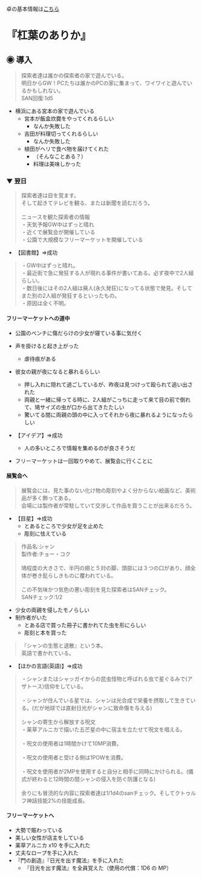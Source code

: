 卓の基本情報は[こちら](/YuzurihaNoArika/info.md)

# 『杠葉のありか』

## ◉ 導入
> 探索者達は誰かの探索者の家で遊んでいる。<br>
> 明日からGW！PCたちは誰かのPCの家に集まって、ワイワイと遊んでいるかもしれない。<br>
> SAN回復:1d5
- 横浜にある宮本の家で遊んでいる
  - 宮本が飯盒炊爨をやってくれるらしい
    - なんか失敗した
  - 吉田が料理切ってくれるらしい
    - なんか失敗した
  - 植田がヘリで食べ物を届けてくれた
    - （そんなことある？）
    - 料理は美味しかった
### ▼ 翌日
> 探索者達は目を覚ます。<br>
> そして起きてテレビを観る、または新聞を読むだろう。<br>
> <br>
> ニュースを観た探索者の情報<br>
> ・天気予報GW中はずっと晴れ<br>
> ・近くで展覧会が開催している<br>
> ・公園で大規模なフリーマーケットを開催している<br>

- 【図書館】⇒成功

> ・GW中はずっと晴れ。<br>
> ・最近街で急に発狂する人が現れる事件が書いてある。必ず夜中で2人組らしい。<br>
> ・数日後にはその2人組は廃人(永久発狂)になってる状態で発見。そしてまた別の2人組が発狂するといったもの。<br>
> ・原因は全く不明。<br>

#### フリーマーケットへの道中

- 公園のベンチに傷だらけの少女が寝ている事に気付く
- 声を掛けると起き上がった
  - 虐待痕がある
- 彼女の親が夜になると暴れるらしい
  - 押し入れに隠れて過ごしているが、昨夜は見つけって殴られて追い出された
  - 両親と一緒に帰ってる時に、2人組がこっちに走って来て目の前で倒れて、鳩サイズの虫が口から出てきたたしい
  - 驚いてる間に両親の頭の中に入ってそれから夜に暴れるようになったらしい

- 【アイデア】⇒成功
  - 人の多いところで情報を集めるのが良さそうだ

- フリーマーケットは一回取りやめて、展覧会に行くことに

#### 展覧会へ

> 展覧会には、見た事のない化け物の彫刻やよく分からない絵画など、美術品が多く飾ってある。<br>
> 会場には製作者が常駐していて交渉して作品を買うことが出来るだろう。<br>

- 【目星】⇒成功
  - とあるところで少女が足を止めた
  - 彫刻に怯えている

> 作品名:シャン<br>
> 製作者:チョー・コク<br>
> <br>
> 鳩程度の大きさで、半円の翅と５対の脚、頭部には３つの口があり、顔全体が巻き髭らしきものに覆われている。<br>
> <br>
> この不気味かつ気色の悪い彫刻を見た探索者はSANチェック。<br>
> SANチェック:1/2<br>

- 少女の両親を侵したモノらしい
- 制作者がいた
  - とある店で買った冊子に書かれてた虫を形にらしい
  - 彫刻と本を買った

> 『シャンの生態と退散』という本。<br>
> 英語で書かれている。

- 【ほかの言語(英語)】⇒成功

> ・シャンまたはシャッガイからの昆虫怪物と呼ばれる虫で星ぐるみで(アザトース)信仰をしている。<br>
> <br>
> ・シャンが住んでいる星では、シャンは光合成で栄養を摂取して生きている。(だが地球では直射日光がシャンに致命傷を与える)<br>
> <br>
> シャンの寄生から解放する呪文<br>
> ・薬草アルニカで描いた五芒星の中に宿主を立たせて呪文を唱える。<br>
> <br>
> ・呪文の使用者は1時間かけて10MP消費。<br>
> <br>
> ・呪文の使用者と受ける側は1POWを消費。<br>
> <br>
> ・呪文を使用者が2MPを使用すると自分と相手に同時にかけられる。(儀式が終わると12時間の間シャンの侵入を防ぐ防護となる)<br>
> <br>
> 余りにも冒涜的な内容に探索者達は1/1d4のsanチェック。そしてクトゥルフ神話技能2%の技能成長。<br>

#### フリーマーケットへ
- 大勢で賑わっている
- 美しい女性が店主をしている
- 薬草アルニカ x10 を手に入れた
- 丈夫なロープを手に入れた
- 『門の創造』『日光を出す魔法』を手に入れた
  - 『日光を出す魔法』を全員覚えた（使用の代償：1D6 の MP）
